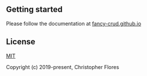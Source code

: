 ## Getting started
Please follow the documentation at [fancy-crud.github.io](https://fancy-crud.github.io/docs)

## License

[MIT](https://opensource.org/licenses/MIT)

Copyright (c) 2019-present, Christopher Flores
